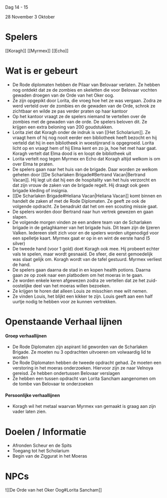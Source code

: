 Dag 14 - 15

28 November
3 Oktober

# Spelers
[[Koragh]]
[[Myrmex]]
[[Echo]]

# Wat is er gebeurt
- De Rode diplomaten hebben de Pilaar van Belovaar verlaten. Ze hebben nog ontdekt dat ze de zombies en skeletten die voor Belovaar vochten gewaden droegen van de Orde van het Oker oog.
- Ze zijn opgepikt door Lorita, die vroeg hoe het ze was vergaan. Zodra ze werd verteld over de zombies en de gewaden van de Orde, schrok ze zichtbaar en wilde ze pas verder praten op haar kantoor
- Op het kantoor vraagt ze de spelers niemand te vertellen over de zombies met de gewaden van de orde. De spelers beloven dit. Ze krijgen een extra beloning van 200 goudstukken. 
- Lorita ziet dat Koragh onder de indruk is van [[Het Scholarium]]. Ze vraagt hem of hij nog nooit eerder een bibliotheek heeft bezocht en hij verteld dat hij in een bibliotheek in woestijnrand is opgegroeid. Lorita licht op en vraagt hem of hij Elma kent en zo ja, hoe het met haar gaat. Koragh vertelt dat Elma dood is en loopt de bibliotheek uit
- Lorita vertelt nog tegen Myrmex en Echo dat Koragh altijd welkom is om over Elma te praten.
- De spelers gaan naar het huis van de brigade. Daar worden ze welkom geheten door [[De Scharlaken Brigade#Bertrand Vacan|Bertrand Vacan]]. Hij legt uit dat hij een de hospitality van het huis verzorcht en dat zijn vrouw de zaken van de brigade regelt. Hij draagt ook geen brigade kleding of insignia.
- [[De Scharlaken Brigade#Heliana Vacan|Heliana Vacan]] komt binnen en handelt de zaken af met de Rode Diplomaten. Ze geeft ze ook de volgende opdracht.  Ze benadrukt dat het om een scouting missie gaat.
- De spelers worden door Bertrand naar hun vertrek gewezen en gaan slapen.
- De volgende morgen vinden ze een andere team van de Scharlaken brigade in de gelaghkamer van het brigade huis. Dit team zijn de Ijzeren Valken. Iedereen stelt zich voor en de spelers worden uitgenodigd voor een spelletje kaart. Myrmex gaat er op in en wint de eerste hand (5 silver)
- De tweede hand (voor 1 gold) doet Koragh ook mee. Hij probeert echter vals te spelen, maar wordt gesnaaid. De sfeer, die eerst gemoedelijk was slaat gelijk om. Koragh wordt van de tafel gestuurd. Myrmex verliest de hand.
- De spelers gaan daarna de stad in en kopen health potions. Daarna gaan ze op zoek naar een platbodem om het moeras in te gaan. 
- Ze worden enkele keren afgewezen zodra ze vertellen dat ze het zuid-oostelijke deel van het moeras willen bezoeken.
- Ze krijgen te horen dat alleen Louis ze misschien mee wilt nemen.
- Ze vinden Louis, het blijkt een kikker te zijn. Louis geeft aan een half uurtje nodig te hebben voor ze kunnen vertrekken.


# Openstaande Verhaal lijnen

#### Groep verhaallijnen
- De Rode Diplomaten zijn aspirant lid geworden van de Scharlaken Brigade. Ze moeten nu 3 opdrachten uitvoeren om volwaardig lid te worden
- De Rode Diplomaten hebben de tweede opdracht gehad. Ze moeten een verstoring in het moeras onderzoeken. Hiervoor zijn ze naar Velnoya gereisd. Ze hebben ondertussen Belovaar verslagen
- Ze hebben een tussen opdracht van Lorita Sancham aangenomen om de tombe van Belovaar te onderzoeken

#### Persoonlijke verhaallijnen
- Koragh wil het metaal waarvan Myrmex van gemaakt is graag aan zijn vader laten zien.



# Doelen / Informatie
- Afronden Scheur en de Spits
- Toegang tot het Scholarium
- Begin van de Ziggurat in het Moeras


# NPCs

![[De Orde van het Oker Oog#Lorita Sancham]]


